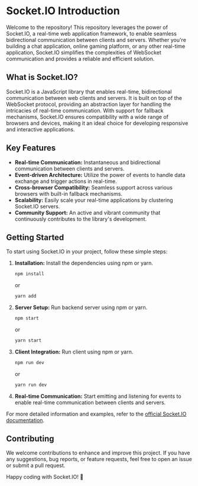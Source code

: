 # Socket.IO Introduction

Welcome to the repository! This repository leverages the power of Socket.IO, a real-time web application framework, to enable seamless bidirectional communication between clients and servers. Whether you're building a chat application, online gaming platform, or any other real-time application, Socket.IO simplifies the complexities of WebSocket communication and provides a reliable and efficient solution.

## What is Socket.IO?

Socket.IO is a JavaScript library that enables real-time, bidirectional communication between web clients and servers. It is built on top of the WebSocket protocol, providing an abstraction layer for handling the intricacies of real-time communication. With support for fallback mechanisms, Socket.IO ensures compatibility with a wide range of browsers and devices, making it an ideal choice for developing responsive and interactive applications.

## Key Features

- **Real-time Communication:** Instantaneous and bidirectional communication between clients and servers.
- **Event-driven Architecture:** Utilize the power of events to handle data exchange and trigger actions in real-time.
- **Cross-browser Compatibility:** Seamless support across various browsers with built-in fallback mechanisms.
- **Scalability:** Easily scale your real-time applications by clustering Socket.IO servers.
- **Community Support:** An active and vibrant community that continuously contributes to the library's development.

## Getting Started

To start using Socket.IO in your project, follow these simple steps:

1. **Installation:** Install the dependencies using npm or yarn.
    ```bash
    npm install
    ```
    or
    ```bash
    yarn add
    ```

2. **Server Setup:** Run backend server using npm or yarn.
    ```bash
    npm start
    ```
    or
    ```bash
    yarn start
    ```

3. **Client Integration:** Run client using npm or yarn.
     ```bash
    npm run dev
    ```
    or
    ```bash
    yarn run dev
    ```

4. **Real-time Communication:** Start emitting and listening for events to enable real-time communication between clients and servers.

For more detailed information and examples, refer to the [official Socket.IO documentation](https://socket.io/docs/).

## Contributing

We welcome contributions to enhance and improve this project. If you have any suggestions, bug reports, or feature requests, feel free to open an issue or submit a pull request.

Happy coding with Socket.IO! 🚀
